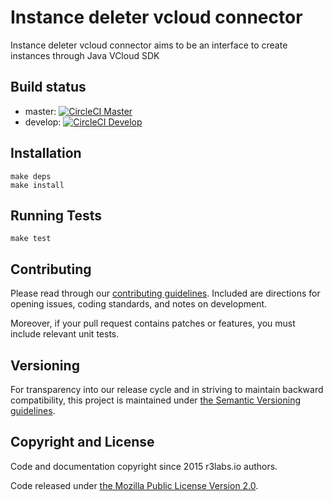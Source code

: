 # Instance deleter vcloud connector

Instance deleter vcloud connector aims to be an interface to create instances through Java VCloud SDK

## Build status

* master:  [![CircleCI Master](https://circleci.com/gh/ernestio/instance-deleter-vcloud-connector/tree/master.svg?style=svg)](https://circleci.com/gh/ernestio/instance-deleter-vcloud-connector/tree/master)
* develop: [![CircleCI Develop](https://circleci.com/gh/ernestio/instance-deleter-vcloud-connector/tree/develop.svg?style=svg)](https://circleci.com/gh/ernestio/instance-deleter-vcloud-connector/tree/develop)

## Installation

```
make deps
make install
```

## Running Tests

```
make test
```

## Contributing

Please read through our
[contributing guidelines](CONTRIBUTING.md).
Included are directions for opening issues, coding standards, and notes on
development.

Moreover, if your pull request contains patches or features, you must include
relevant unit tests.

## Versioning

For transparency into our release cycle and in striving to maintain backward
compatibility, this project is maintained under [the Semantic Versioning guidelines](http://semver.org/).

## Copyright and License

Code and documentation copyright since 2015 r3labs.io authors.

Code released under
[the Mozilla Public License Version 2.0](LICENSE).

